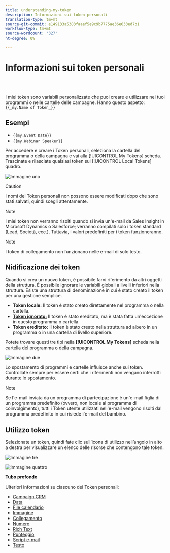```yaml
---
title: understanding-my-token
description: Informazioni sui token personali
translation-type: tm+mt
source-git-commit: e149133a5383faaef5e9c9b7775ae36e633ed7b1
workflow-type: tm+mt
source-wordcount: '327'
ht-degree: 0%

---
```



# Informazioni sui token personali

<br> 

I miei token sono variabili personalizzate che puoi creare e utilizzare nei tuoi programmi o nelle cartelle delle campagne. Hanno questo aspetto: `{{_my.Name of Token_}}`

## Esempi

* `{{my.Event Date}}`
* `{{my.Webinar Speaker}}`

Per accedere e creare i Token personali, seleziona la cartella del programma o della campagna e vai alla [!UICONTROL My Tokens] scheda. Trascinate e rilasciate qualsiasi token sul [!UICONTROL Local Tokens] quadro.

![Immagine uno](/help/sky/assets/my-tokens/understanding-my-tokens/understanding-my-tokens-1.png)

>[!CAUTION]
>
>I nomi dei Token personali non possono essere modificati dopo che sono stati salvati, quindi scegli attentamente.

>[!NOTE]
>
>I miei token non verranno risolti quando si invia un&#39;e-mail da Sales Insight in Microsoft Dynamics o Salesforce; verranno compilati solo i token standard (Lead, Società, ecc.). Tuttavia, i valori predefiniti per i token funzioneranno.

>[!NOTE]
>
>I token di collegamento non funzionano nelle e-mail di solo testo.

## Nidificazione dei token

Quando si crea un nuovo token, è possibile farvi riferimento da altri oggetti della struttura. È possibile ignorare le variabili globali a livelli inferiori nella struttura. Esiste una struttura di denominazione in cui è stato creato il token per una gestione semplice.

* **Token locale:** Il token è stato creato direttamente nel programma o nella cartella.
* **[Token ignorato:](/help/sky/override-an-inherited-my-token.md)** Il token è stato ereditato, ma è stata fatta un&#39;eccezione in questo programma o cartella.
* **Token ereditato:** Il token è stato creato nella struttura ad albero in un programma o in una cartella di livello superiore.

Potete trovare questi tre tipi nella **[!UICONTROL My Tokens]** scheda nella cartella del programma o della campagna.

![Immagine due](/help/sky/assets/my-tokens/understanding-my-tokens/understanding-my-tokens-2.png)

Lo spostamento di programmi e cartelle influisce anche sui token. Controllate sempre per essere certi che i riferimenti non vengano interrotti durante lo spostamento.

>[!NOTE]
>
>Se l&#39;e-mail inviata da un programma di partecipazione è un&#39;e-mail figlia di un programma predefinito (ovvero, non locale al programma di coinvolgimento), tutti i Token utente utilizzati nell&#39;e-mail vengono risolti dal programma predefinito in cui risiede l&#39;e-mail del bambino.

## Utilizzo token

Selezionate un token, quindi fate clic sull’icona di utilizzo nell’angolo in alto a destra per visualizzare un elenco delle risorse che contengono tale token.

![Immagine tre](/help/sky/assets/my-tokens/understanding-my-tokens/understanding-my-tokens-3.png)

![Immagine quattro](/help/sky/assets/my-tokens/understanding-my-tokens/understanding-my-tokens-4.png)

**Tubo profondo**

Ulteriori informazioni su ciascuno dei Token personali:

* [Campaign CRM](/help/sky/my-token-crm-campaign.md)
* [Data](/help/sky/my-token-date.md)
* [File calendario](/help/sky/my-token-calendar-file.md)
* [Immagine](/help/sky/my-token-image.md)
* [Collegamento](/help/sky/my-token-link.md)
* [Numero](/help/sky/my-token-number.md)
* [Rich Text](/help/sky/my-token-rich-text.md)
* [Punteggio](/help/sky/my-token-score.md)
* [Script e-mail](/help/sky/my-token-email-script.md)
* [Testo](/help/sky/my-token-text.md)
